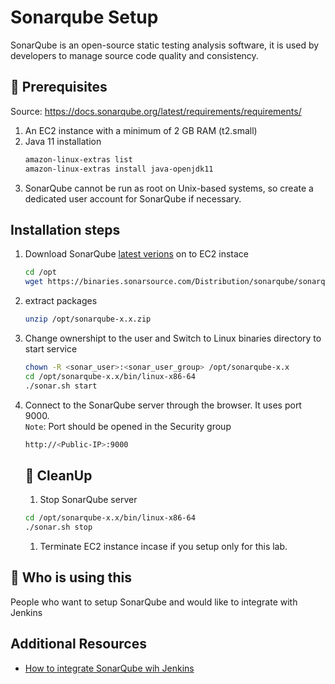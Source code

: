 # Sonarqube Setup

SonarQube is an open-source static testing analysis software, it is used by developers to manage source code quality and consistency.
## 🧰 Prerequisites

Source: https://docs.sonarqube.org/latest/requirements/requirements/
1. An EC2 instance with a minimum of 2 GB RAM (t2.small)  
1. Java 11 installation   
   ```sh 
   amazon-linux-extras list
   amazon-linux-extras install java-openjdk11
   ```
1. SonarQube cannot be run as root on Unix-based systems, so create a dedicated user account for SonarQube if necessary.

## Installation steps

1. Download SonarQube [latest verions](https://www.sonarqube.org/downloads/) on to EC2 instace 
   ```sh 
   cd /opt  
   wget https://binaries.sonarsource.com/Distribution/sonarqube/sonarqube-x.x.zip  
   ```
1. extract packages
   ```sh 
   unzip /opt/sonarqube-x.x.zip
   ```

2. Change ownershipt to the user and Switch to Linux binaries directory to start service
   ```bash
   chown -R <sonar_user>:<sonar_user_group> /opt/sonarqube-x.x  
   cd /opt/sonarqube-x.x/bin/linux-x86-64   
   ./sonar.sh start
   ```
3. Connect to the SonarQube server through the browser. It uses port 9000.   
   `Note`: Port should be opened in the Security group 
   ```bash
   http://<Public-IP>:9000
   ```

   ## 🧹 CleanUp  
   1. Stop SonarQube server
   ```sh 
   cd /opt/sonarqube-x.x/bin/linux-x86-64 
   ./sonar.sh stop
   ```
   1. Terminate EC2 instance incase if you setup only for this lab. 

## 📌 Who is using this   
People who want to setup SonarQube and would like to integrate with Jenkins 



## Additional Resources

 - [How to integrate SonarQube wih Jenkins](https://www.youtube.com/c/ValaxyTechnologies/videos)  
 
 
